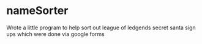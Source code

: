 # nameSorter
Wrote a little program to help sort out league of ledgends secret santa sign ups which were done via google forms 
